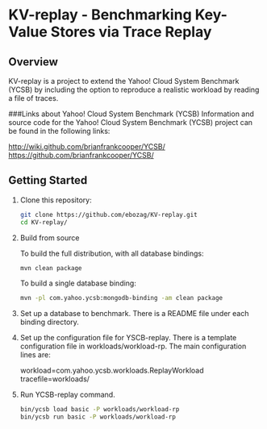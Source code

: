 KV-replay - Benchmarking Key-Value Stores via Trace Replay
==========================================================
Overview
--------
KV-replay is a project to extend the Yahoo! Cloud System Benchmark (YCSB) by including the option to reproduce a realistic workload by reading a file of traces.

###Links about Yahoo! Cloud System Benchmark (YCSB)
Information and source code for the Yahoo! Cloud System Benchmark (YCSB) project can be found in the following links:

http://wiki.github.com/brianfrankcooper/YCSB/  
https://github.com/brianfrankcooper/YCSB/

Getting Started
---------------

1. Clone this repository:

    ```sh
    git clone https://github.com/ebozag/KV-replay.git
    cd KV-replay/
    ```
    
2.  Build from source

    To build the full distribution, with all database bindings:

    ```sh
    mvn clean package
    ```

    To build a single database binding:

    ```sh
    mvn -pl com.yahoo.ycsb:mongodb-binding -am clean package
    ```

3. Set up a database to benchmark. There is a README file under each binding 
   directory.

4. Set up the configuration file for YSCB-replay. There is a template configuration file in workloads/workload-rp. The main configuration lines are:

   workload=com.yahoo.ycsb.workloads.ReplayWorkload
   tracefile=workloads/<trace filename>

5. Run YCSB-replay command. 
    
    ```sh
    bin/ycsb load basic -P workloads/workload-rp
    bin/ycsb run basic -P workloads/workload-rp
    ```

